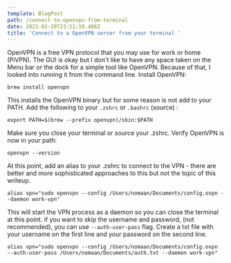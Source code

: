 ```yaml
---
template: BlogPost
path: /connect-to-openvpn-from-terminal
date: 2021-02-20T23:51:19.486Z
title: 'Connect to a OpenVPN server from your terminal '
---
```

OpenVPN is a free VPN protocol that you may use for work or home (PiVPN). The GUI is okay but I don't like to have any space taken on the Menu bar or the dock for a simple tool like OpenVPN. Because of that, I looked into running it from the command line. 
Install OpenVPN: 
```
brew install openvpn
```

This installs the OpenVPN binary but for some reason is not add to your PATH. 
Add the following to your `.zshrc` or `.bashrc` (source) : 
```
export PATH=$(brew --prefix openvpn)/sbin:$PATH
```
Make sure you close your terminal or source your .zshrc.
Verify OpenVPN is now in your path: 
```
openvpn --version
```
At this point, add an alias to your .zshrc to connect to the VPN - there are better and more sophisticated approaches to this but not the topic of this writeup. 
```
alias vpn="sudo openvpn --config /Users/nomaan/Documents/config.ovpn --daemon work-vpn"
```
This will start the VPN process as a daemon so you can close the terminal at this point. 
if you want to skip the username and password, (not recommended), you can use `--auth-user-pass` flag. Create a txt file with your username on the first line and your password on the second line. 
```
alias vpn="sudo openvpn --config /Users/nomaan/Documents/config.ovpn  --auth-user-pass /Users/nomaan/Documents/auth.txt --daemon work-vpn"
```
